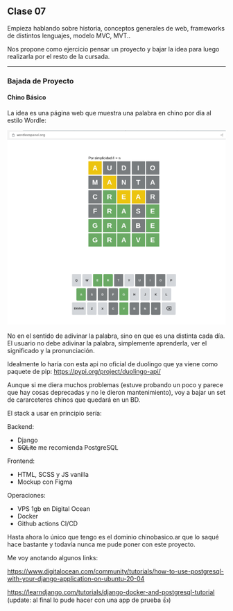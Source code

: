 ## Clase 07

Empieza hablando sobre historia, conceptos generales de web, frameworks de distintos lenguajes, modelo MVC, MVT..

Nos propone como ejercicio pensar un proyecto y bajar la idea para luego realizarla por el resto de la cursada.

---
### Bajada de Proyecto

#### Chino Básico

La idea es una página web que muestra una palabra en chino por día al estilo Wordle:

![](./221-assets/ppt-16-back.png)

No en el sentido de adivinar la palabra, sino en que es una distinta cada día. El usuario no debe adivinar la palabra, simplemente aprenderla, ver el significado y la pronunciación.

Idealmente lo haría con esta api no oficial de duolingo que ya viene como paquete de pip: https://pypi.org/project/duolingo-api/

Aunque si me diera muchos problemas (estuve probando un poco y parece que hay cosas deprecadas y no le dieron mantenimiento), voy a bajar un set de cararceteres chinos que quedará en un BD.

El stack a usar en principio sería:

Backend:

- Django
- ~~SQLite~~ me recomienda PostgreSQL

Frontend:

- HTML, SCSS y JS vanilla
- Mockup con Figma

Operaciones:

- VPS 1gb en Digital Ocean
- Docker
- Github actions CI/CD

Hasta ahora lo único que tengo es el dominio chinobasico.ar que lo saqué hace bastante y todavía nunca me pude poner con este proyecto.

Me voy anotando algunos links:

https://www.digitalocean.com/community/tutorials/how-to-use-postgresql-with-your-django-application-on-ubuntu-20-04

https://learndjango.com/tutorials/django-docker-and-postgresql-tutorial (update: al final lo pude hacer con una app de prueba 👍)